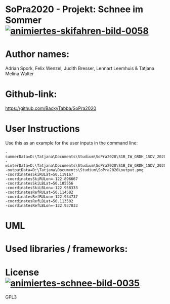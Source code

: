 # SoPra2020 - Projekt: Schnee im Sommer <a href="https://www.animierte-gifs.net/cat-skifahren-284.htm"><img src="https://www.animierte-gifs.net/data/media/284/animiertes-skifahren-bild-0058.gif" border="0" alt="animiertes-skifahren-bild-0058" /></a>

# Author names: 
Adrian Spork, Felix Wenzel, Judith Bresser, Lennart Leemhuis & Tatjana Melina Walter

# Github-link: 
https://github.com/BackyTabba/SoPra2020

# User Instructions
Use this as an example for the user inputs in the command line:
```
-summerData=D:\Tatjana\Documents\Studium\SoPra2020\S1B_IW_GRDH_1SDV_20200724T142022_20200724T142047_022614_02AEB8_6071.zip
-winterData=D:\Tatjana\Documents\Studium\SoPra2020\S1B_IW_GRDH_1SDV_20200126T142017_20200126T142042_019989_025D07_5276.zip
-outputData=D:\Tatjana\Documents\Studium\SoPra2020\output.png
-coordinatesSkiRULat=50.119167
-coordinatesSkiRULon=-122.896667
-coordinatesSkiLBLat=50.105556
-coordinatesSkiLBLon=-122.958333
-coordinatesRefRULat=50.114582
-coordinatesRefRULon=-122.934737
-coordinatesRefLBLat=50.113502
-coordinatesRefLBLon=-122.937033
```


# UML

# Used libraries / frameworks: 

# License <a href="https://www.animierte-gifs.net/cat-schnee-619.htm"><img src="https://www.animierte-gifs.net/data/media/619/animiertes-schnee-bild-0035.gif" border="0" alt="animiertes-schnee-bild-0035" /></a>
GPL3
